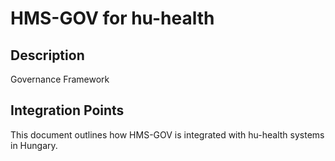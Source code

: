 # HMS-GOV for hu-health

## Description

Governance Framework

## Integration Points

This document outlines how HMS-GOV is integrated with hu-health systems in Hungary.
